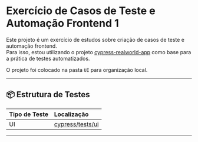 # Exercício de Casos de Teste e Automação Frontend 1

Este projeto é um exercício de estudos sobre criação de casos de teste e automação frontend.  
Para isso, estou utilizando o projeto [cypress-realworld-app](https://github.com/cypress-io/cypress-realworld-app) como base para a prática de testes automatizados.

O projeto foi colocado na pasta `UI` para organização local.

---

## 📦 Estrutura de Testes

| Tipo de Teste | Localização                                 |
|:--------------|:--------------------------------------------|
| UI            | [cypress/tests/ui](./cypress/tests/ui)       |

---
